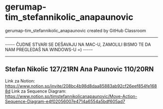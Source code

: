 # gerumap-tim_stefannikolic_anapaunovic
gerumap-tim_stefannikolic_anapaunovic created by GitHub Classroom

*************************************************************************************************
----- ČUDNE STVARI SE DEŠAVAJU NA MAC-U, ZAMOLILI BISMO TE DA NAM PREGLEDAŠ NA WINDOWS-U =) -----
*************************************************************************************************

Stefan Nikolic 127/21RN
Ana Paunovic 110/20RN
------------------------------------------------------------------------------------------------------------------------------------
Link za Notion: https://www.notion.so/invite/208bc4b98d8daa85883ab92cf26eef854fe1688d
Link za Sequence Diagram: https://www.notion.so/timstefannikolicanapaunovic/Move-Action-Sequence-Diagram-e4f02056007e4714a6554a5bdf605ad7
